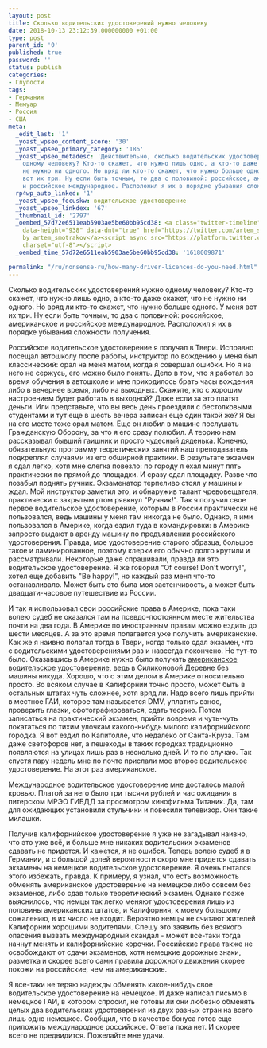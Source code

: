 ```yaml
---
layout: post
title: Сколько водительских удостоверений нужно человеку
date: 2018-10-13 23:12:39.000000000 +01:00
type: post
parent_id: '0'
published: true
password: ''
status: publish
categories:
- Глупости
tags:
- Германия
- Мемуар
- Россия
- США
meta:
  _edit_last: '1'
  _yoast_wpseo_content_score: '30'
  _yoast_wpseo_primary_category: '186'
  _yoast_wpseo_metadesc: 'Действительно, сколько водительских удостоверений нужно
    одному человеку? Кто-то скажет, что нужно лишь одно, а кто-то даже скажет, что
    не нужно ни одного. Но вряд ли кто-то скажет, что нужно больше одного. У меня
    вот их три. Ну если быть точным, то два с половиной: российское, американское
    и российское международное. Расположил я их в порядке убывания сложности получения.'
  rp4wp_auto_linked: '1'
  _yoast_wpseo_focuskw: водительское удостоверение
  _yoast_wpseo_linkdex: '67'
  _thumbnail_id: '2797'
  _oembed_57d72e6511eab5903ae5be60bb95cd38: <a class="twitter-timeline" data-width="625"
    data-height="938" data-dnt="true" href="https://twitter.com/artem_smotrakov?ref_src=twsrc%5Etfw">Tweets
    by artem_smotrakov</a><script async src="https://platform.twitter.com/widgets.js"
    charset="utf-8"></script>
  _oembed_time_57d72e6511eab5903ae5be60bb95cd38: '1618009871'

permalink: "/ru/nonsense-ru/how-many-driver-licences-do-you-need.html"
---
```

Сколько водительских удостоверений нужно одному человеку? Кто-то скажет, что нужно лишь одно, а кто-то даже скажет, что не нужно ни одного. Но вряд ли кто-то скажет, что нужно больше одного. У меня вот их три. Ну если быть точным, то два с половиной: российское, американское и российское международное. Расположил я их в порядке убывания сложности получения.



Российское водительское удостоверение я получал в Твери. Исправно посещал автошколу после работы, инструктор по вождению у меня был классический: орал на меня матом, когда я совершал ошибки. Но я на него не сержусь, его можно было понять. Дело в том, что я работал во время обучения в автошколе и мне приходилось брать часы вождения либо в вечернее время, либо на выходных. Скажите, кто с хорошим настроением будет работать в выходной? Даже если за это платят деньги. Или представьте, что вы весь день проездили с бестолковыми студентами и тут еще в шесть вечера записан еще один такой же? Я бы на его месте тоже орал матом. Еще он любил в машине послушать Гражданскую Оборону, за что я его сразу полюбил. А теорию нам рассказывал бывший гаишник и просто чудесный дяденька. Конечно, обязательную программу теоретических занятий наш преподаватель подкреплял случаями из его обширной практики. В результате экзамен я сдал легко, хотя мне слегка повезло: по городу я ехал минут пять практически по прямой до площадки. И сразу сдал площадку. Разве что позабыл поднять ручник. Экзаменатор терпеливо стоял у машины и ждал. Мой инструктор заметил это, и обнаружив талант чревовещателя, практически с закрытым ртом рявкнул "Ручник!". Так я получил свое первое водительское удостоверение, которым в России практически не пользовался, ведь машины у меня там никогда не было. Однако, я ими пользовался в Америке, когда ездил туда в командировки: в Америке запросто выдают в аренду машину по предъявлении российского удостоверения. Правда, мое удостоверение старого образца, большое такое и ламинированное, поэтому клерки его обычно долго крутили и рассматривали. Некоторые даже спрашивали, правда ли это водительское удостоверение. Я же говорил "Of course! Don't worry!", хотел еще добавить "Be happy!", но каждый раз меня что-то останавливало. Может быть это была моя застенчивость, а может быть двадцати-часовое путешествие из России.

И так я использовал свои российские права в Америке, пока таки волею судеб не оказался там на псевдо-постоянном месте жительства почти на два года. В Америке по иностранным правам можно ездить до шести месяцев. А за это время полагается уже получить американские. Как же я наивно полагал тогда в Твери, когда только сдал экзамен, что с водительскими удостоверениями раз и навсегда покончено. Не тут-то было. Оказавшись в Америке нужно было получать [американское водительское удостоверение](/ru/american-life/usa-driver-license.html), ведь в Силиконовой Деревне без машины никуда. Хорошо, что с&nbsp;этим делом в Америке относительно просто. Во всяком случае в Калифорнии точно просто, может быть в остальных штатах чуть сложнее, хотя вряд ли. Надо всего лишь прийти в местное ГАИ, которое там называется DMV, уплатить взнос, проверить глазки, сфотографироваться, сдать теорию. Потом записаться на практический экзамен, прийти вовремя и чуть-чуть покататься по тихим улочкам какого-нибудь милого калифорнийского городка. Я вот ездил по Капитолле, что недалеко от Санта-Круза. Там даже светофоров нет, а пешеходы в таких городках традиционно появляются на улицах лишь раз в несколько дней. И то по случаю. Так спустя пару недель мне по почте прислали мое второе водительское удостоверение. На этот раз американское.

Международное водительское удостоверение мне досталось малой кровью. Платой за него было три тысячи рублей и час ожидания в питерском МРЭО ГИБДД за просмотром кинофильма Титаник. Да, там для ожидающих установили стульчики и повесили телевизор. Они такие милашки.

Получив калифорнийское удостоверение я уже не загадывал наивно, что это уже всё, и больше мне никаких водительских экзаменов сдавать не придется. И кажется, я не ошибся. Теперь волею судеб я в Германии, и с большой долей вероятности скоро мне придется сдавать экзамены на немецкое водительское удостоверение. Я очень пытался этого избежать, правда. К примеру, я узнал, что есть возможность обменять американское удостоверение на немецкое либо совсем без экзаменов, либо сдав только теоретический экзамен. Однако позже выяснилось, что немцы так легко меняют удостоверения лишь из половины американских штатов, и Калифорния, к моему большому сожалению, в их число не входит. Вероятно немцы не считают жителей Калифорнии хорошими водителями. Спешу это заявить без всякого опасения вызвать международный скандал - может все-таки тогда начнут менять и калифорнийские корочки. Российские права также не освобождают от сдачи экзаменов, хотя немецкие дорожные знаки, разметка и скорее всего сами правила дорожного движения скорее похожи на российские, чем на американские.

Я все-таки не теряю надежды обменять какое-нибудь свое водительское удостоверение на немецкое. И даже написал письмо в немецкое ГАИ, в котором спросил, не готовы ли они любезно обменять целых два водительских удостоверения из двух разных стран на всего лишь одно немецкое. Сообщил, что в качестве бонуса готов еще приложить международное российское. Ответа пока нет. И скорее всего не предвидится. Пожелайте мне удачи.

